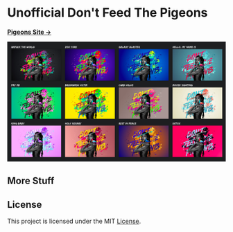 # Unofficial Don't Feed The Pigeons

[**Pigeons Site →**](https://www.pigeons.monster/)

![12 Pigeons](public/_assets/_github/12-pigeons.jpeg)

## More Stuff

## License

This project is licensed under the MIT [License](LICENSE).
